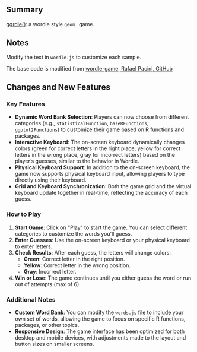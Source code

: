 ## Summary

[ggrdle()](https://statbiscuit.github.io/mini_games/ggrdle/index.html): a wordle style `geom_` game.

## Notes

Modify the text in `wordle.js` to customize each sample.

The base code is modified from [wordle-game, Rafael Pacini, GitHub](https://github.com/rafaelpacinii/wordle-game/tree/main)

## Changes and New Features

### Key Features
- **Dynamic Word Bank Selection**: Players can now choose from different categories (e.g., `statisticalFunction`, `baseRFunctions`, `ggplot2Functions`) to customize their game based on R functions and packages.
- **Interactive Keyboard**: The on-screen keyboard dynamically changes colors (green for correct letters in the right place, yellow for correct letters in the wrong place, gray for incorrect letters) based on the player’s guesses, similar to the behavior in Wordle.
- **Physical Keyboard Support**: In addition to the on-screen keyboard, the game now supports physical keyboard input, allowing players to type directly using their keyboard.
- **Grid and Keyboard Synchronization**: Both the game grid and the virtual keyboard update together in real-time, reflecting the accuracy of each guess.

### How to Play
1. **Start Game**: Click on "Play" to start the game. You can select different categories to customize the words you'll guess.
2. **Enter Guesses**: Use the on-screen keyboard or your physical keyboard to enter letters.
3. **Check Results**: After each guess, the letters will change colors:
   - **Green**: Correct letter in the right position.
   - **Yellow**: Correct letter in the wrong position.
   - **Gray**: Incorrect letter.
4. **Win or Lose**: The game continues until you either guess the word or run out of attempts (max of 6).

### Additional Notes
- **Custom Word Bank**: You can modify the `words.js` file to include your own set of words, allowing the game to focus on specific R functions, packages, or other topics.
- **Responsive Design**: The game interface has been optimized for both desktop and mobile devices, with adjustments made to the layout and button sizes on smaller screens.
